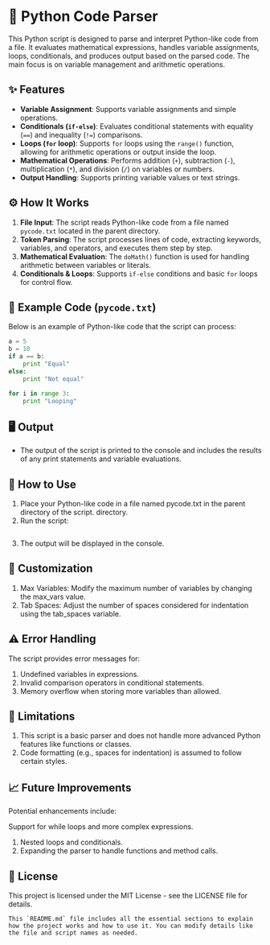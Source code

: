 # 🐍 Python Code Parser

This Python script is designed to parse and interpret Python-like code from a file. It evaluates mathematical expressions, handles variable assignments, loops, conditionals, and produces output based on the parsed code. The main focus is on variable management and arithmetic operations.

## ✨ Features

- **Variable Assignment**: Supports variable assignments and simple operations.
- **Conditionals (`if-else`)**: Evaluates conditional statements with equality (`==`) and inequality (`!=`) comparisons.
- **Loops (`for` loop)**: Supports `for` loops using the `range()` function, allowing for arithmetic operations or output inside the loop.
- **Mathematical Operations**: Performs addition (`+`), subtraction (`-`), multiplication (`*`), and division (`/`) on variables or numbers.
- **Output Handling**: Supports printing variable values or text strings.

## ⚙️ How It Works

1. **File Input**: The script reads Python-like code from a file named `pycode.txt` located in the parent directory.
2. **Token Parsing**: The script processes lines of code, extracting keywords, variables, and operators, and executes them step by step.
3. **Mathematical Evaluation**: The `doMath()` function is used for handling arithmetic between variables or literals.
4. **Conditionals & Loops**: Supports `if-else` conditions and basic `for` loops for control flow.

## 📝 Example Code (`pycode.txt`)

Below is an example of Python-like code that the script can process:

```python
a = 5
b = 10
if a == b:
    print "Equal"
else:
    print "Not equal"

for i in range 3:
    print "Looping"
```
## 🖥️ Output

- The output of the script is printed to the console and includes the results of any print statements and variable evaluations.

## 🚀 How to Use

1. Place your Python-like code in a file named pycode.txt in the parent directory of the script. directory.
2. Run the script:
```python your_script_name.py
```
3. The output will be displayed in the console.

## 🔧 Customization

1. Max Variables: Modify the maximum number of variables by changing the max_vars value.
2. Tab Spaces: Adjust the number of spaces considered for indentation using the tab_spaces variable.

## ⚠️ Error Handling

The script provides error messages for:

1. Undefined variables in expressions.
2. Invalid comparison operators in conditional statements.
3. Memory overflow when storing more variables than allowed.

## 🧩 Limitations

1. This script is a basic parser and does not handle more advanced Python features like functions or classes.
2. Code formatting (e.g., spaces for indentation) is assumed to follow certain styles.

## 📈 Future Improvements

Potential enhancements include:

Support for while loops and more complex expressions.
1. Nested loops and conditionals.
2. Expanding the parser to handle functions and method calls.

## 📜 License

This project is licensed under the MIT License - see the LICENSE file for details.
```
This `README.md` file includes all the essential sections to explain how the project works and how to use it. You can modify details like the file and script names as needed.
```
